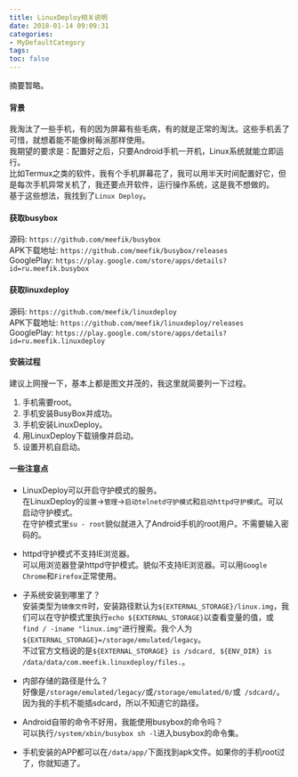 ```yaml
---
title: LinuxDeploy相关说明
date: 2018-01-14 09:09:31
categories:
- MyDefaultCategory
tags:
toc: false
---
```

摘要暂略。  

<!-- more -->

#### 背景  
我淘汰了一些手机，有的因为屏幕有些毛病，有的就是正常的淘汰。这些手机丢了可惜，就想着能不能像树莓派那样使用。  
我期望的要求是：配置好之后，只要Android手机一开机，Linux系统就能立即运行。  
比如Termux之类的软件，我有个手机屏幕花了，我可以用半天时间配置好它，但是每次手机异常关机了，我还要点开软件，运行操作系统，这是我不想做的。  
基于这些想法，我找到了`Linux Deploy`。  

#### 获取busybox  
源码: `https://github.com/meefik/busybox`  
APK下载地址: `https://github.com/meefik/busybox/releases`  
GooglePlay: `https://play.google.com/store/apps/details?id=ru.meefik.busybox`  

#### 获取linuxdeploy  
源码: `https://github.com/meefik/linuxdeploy`  
APK下载地址: `https://github.com/meefik/linuxdeploy/releases`  
GooglePlay: `https://play.google.com/store/apps/details?id=ru.meefik.linuxdeploy`  

#### 安装过程  
建议上网搜一下，基本上都是图文并茂的，我这里就简要列一下过程。  
1. 手机需要root。  
2. 手机安装BusyBox并成功。  
3. 手机安装LinuxDeploy。  
4. 用LinuxDeploy下载镜像并启动。  
5. 设置开机自启动。  

#### 一些注意点  

* LinuxDeploy可以开启守护模式的服务。  
  在LinuxDeploy的`设置`->`管理`->`启动telnetd守护模式`和`启动httpd守护模式`。可以启动守护模式。  
  在守护模式里`su - root`貌似就进入了Android手机的root用户。不需要输入密码的。  

* httpd守护模式不支持IE浏览器。  
  可以用浏览器登录httpd守护模式。貌似不支持IE浏览器。可以用`Google Chrome`和`Firefox`正常使用。  

* 子系统安装到哪里了？  
  安装类型为`镜像文件`时，安装路径默认为`${EXTERNAL_STORAGE}/linux.img`，我们可以在守护模式里执行`echo ${EXTERNAL_STORAGE}`以查看变量的值，或`find / -iname "linux.img"`进行搜索。我个人为`${EXTERNAL_STORAGE}=/storage/emulated/legacy`。  
  不过官方文档说的是`${EXTERNAL_STORAGE} is /sdcard, ${ENV_DIR} is /data/data/com.meefik.linuxdeploy/files.`。  

* 内部存储的路径是什么？  
  好像是`/storage/emulated/legacy/`或`/storage/emulated/0/`或` /sdcard/`。因为我的手机不能插sdcard，所以不知道它的路径。  

* Android自带的命令不好用，我能使用busybox的命令吗？  
  可以执行`/system/xbin/busybox sh -l`进入busybox的命令集。  

* 手机安装的APP都可以在`/data/app/`下面找到apk文件。如果你的手机root过了，你就知道了。  
